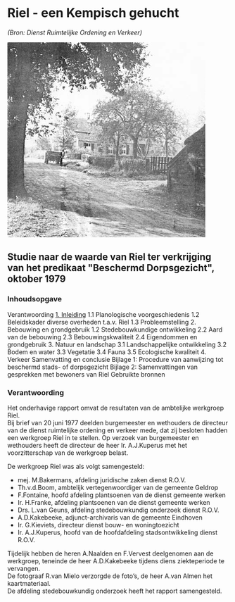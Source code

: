 # Riel - een Kempisch gehucht

*(Bron: Dienst Ruimtelijke Ordening en Verkeer)*

![Voorblad](images/voorblad.jpg)
## Studie naar de waarde van Riel ter verkrijging van het predikaat "Beschermd Dorpsgezicht", oktober 1979

### Inhoudsopgave
Verantwoording
[1. Inleiding](1.inleiding.md)
1.1 Planologische voorgeschiedenis
1.2 Beleidskader diverse overheden t.a.v. Riel
1.3 Probleemstelling
2. Bebouwing en grondgebruik
1.2 Stedebouwkundige ontwikkeling
2.2 Aard van de bebouwing
2.3 Bebouwingskwaliteit
2.4 Eigendommen en grondgebruik
3. Natuur en landschap
3.1 Landschappelijke ontwikkeling
3.2 Bodem en water
3.3 Vegetatie
3.4 Fauna
3.5 Ecologische kwaliteit
4. Verkeer
Samenvatting en conclusie
Bijlage 1: Procedure van aanwijzing tot beschermd stads- of dorpsgezicht
Bijlage 2: Samenvattingen van gesprekken met bewoners van Riel
Gebruikte bronnen

### Verantwoording

Het onderhavige rapport omvat de resultaten van de ambtelijke werkgroep Riel.  
Bij brief van 20 juni 1977 deelden burgemeester en wethouders de directeur van de dienst ruimtelijke ordening en verkeer mede, dat zij besloten hadden een werkgroep Riel in te stellen. Op verzoek van burgemeester en wethouders heeft de directeur de heer Ir. A.J.Kuperus met het voorzitterschap van de werkgroep belast.

De werkgroep Riel was als volgt samengesteld:
- mej. M.Bakermans, afdeling juridische zaken dienst R.O.V.
- Th.v.d.Boom, ambtelijk vertegenwoordiger van de gemeente Geldrop
- F.Fontaine, hoofd afdeling plantsoenen van de dienst gemeente werken
- Ir. H.Franke, afdeling plantsoenen van de dienst gemeente werken
- Drs. L.van Geuns, afdeling stedebouwkundig onderzoek dienst R.O.V.
- A.D.Kakebeeke, adjunct-archivaris van de gemeente Eindhoven
- Ir. G.Kieviets, directeur dienst bouw- en woningtoezicht
- Ir. A.J.Kuperus, hoofd van de hoofdafdeling stadsontwikkeling dienst R.O.V.

Tijdelijk hebben de heren A.Naalden en F.Vervest deelgenomen aan de werkgroep, teneinde de heer A.D.Kakebeeke tijdens diens ziekteperiode te vervangen.  
De fotograaf R.van Mielo verzorgde de foto’s, de heer A.van Almen het kaartmateriaal.  
De afdeling stedebouwkundig onderzoek heeft het rapport samengesteld.
